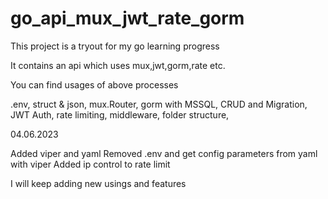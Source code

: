 # go_api_mux_jwt_rate_gorm

This project is a tryout for my go learning progress

It contains an api which uses mux,jwt,gorm,rate etc.

You can find usages of above processes

.env,
struct & json,
mux.Router,
gorm with MSSQL,
CRUD and Migration,
JWT Auth,
rate limiting,
middleware,
folder structure,


04.06.2023

Added viper and yaml
Removed .env and get config parameters from yaml with viper
Added ip control to rate limit

I will keep adding new usings and features

